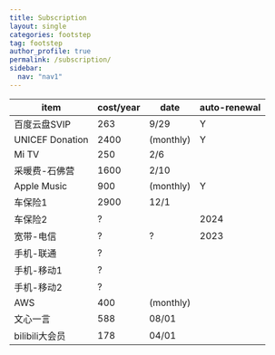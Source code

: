 ```yaml
---
title: Subscription
layout: single
categories: footstep
tag: footstep
author_profile: true
permalink: /subscription/
sidebar:
  nav: "nav1"
---
```


| item | cost/year | date | auto-renewal |
|------|-----------|------|--------------|
| 百度云盘SVIP | 263 | 9/29 | Y |
| UNICEF Donation | 2400 | (monthly) | Y |
| Mi TV | 250 | 2/6 | |
| 采暖费-石佛营 | 1600 | 2/10 | |
| Apple Music | 900 | (monthly) | Y |
| 车保险1 | 2900 | 12/1 | |
| 车保险2 | ? |  | 2024 |
| 宽带-电信 | ? | ? | 2023 |
| 手机-联通 | ? | | |
| 手机-移动1 | ? | | |
| 手机-移动2 | ? | | |
| AWS | 400 | (monthly) | |
| 文心一言 | 588 | 08/01 | |
| bilibili大会员 | 178 | 04/01 | |